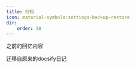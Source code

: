 ```yaml
---
title: 归档
icon: material-symbols:settings-backup-restore
dir:
    order: 30
---
```



之前的回忆内容

迁移自原来的docsify日记
